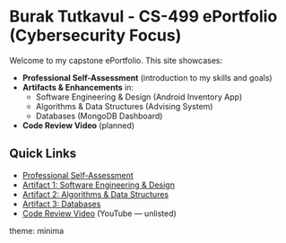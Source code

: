 # Burak Tutkavul - CS-499 ePortfolio (Cybersecurity Focus)

Welcome to my capstone ePortfolio. This site showcases:
- **Professional Self-Assessment** (introduction to my skills and goals)
- **Artifacts & Enhancements** in:
  - Software Engineering & Design (Android Inventory App)
  - Algorithms & Data Structures (Advising System)
  - Databases (MongoDB Dashboard)
- **Code Review Video** (planned)

## Quick Links
- [Professional Self-Assessment](#)  
- [Artifact 1: Software Engineering & Design](#)  
- [Artifact 2: Algorithms & Data Structures](#)  
- [Artifact 3: Databases](#)  
- [Code Review Video](#) (YouTube — unlisted)


theme: minima
